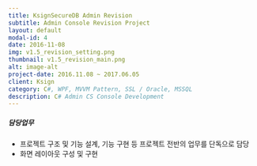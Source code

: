 ```yaml
---
title: KsignSecureDB Admin Revision
subtitle: Admin Console Revision Project
layout: default
modal-id: 4
date: 2016-11-08
img: v1.5_revision_setting.png 
thumbnail: v1.5_revision_main.png
alt: image-alt
project-date: 2016.11.08 ~ 2017.06.05
client: Ksign
category: C#, WPF, MVVM Pattern, SSL / Oracle, MSSQL
description: C# Admin CS Console Development
---
```

##### 담당업무
* 프로젝트 구조 및 기능 설계, 기능 구현 등 프로젝트 전반의 업무를 단독으로 담당
* 화면 레이아웃 구성 및 구현
